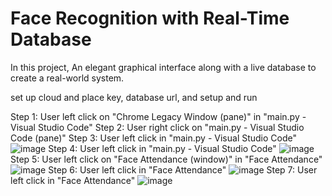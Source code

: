 # Face Recognition with Real-Time Database
In this project, An elegant graphical interface along with a live database to create a real-world system.

set up cloud and place key, database url, and setup and run

Step 1: User left click on "Chrome Legacy Window (pane)" in "main.py  - Visual Studio Code"
Step 2: User right click on "main.py - Visual Studio Code (pane)" 
Step 3: User left click in "main.py - Visual Studio Code"
![image](https://github.com/user-attachments/assets/0bc1c0ab-8632-4be8-9075-63119260edf0)
Step 4: User left click in "main.py - Visual Studio Code"
![image](https://github.com/user-attachments/assets/45285b5e-07f0-4fdb-86b6-a9ac80770696)
Step 5: User left click on "Face Attendance (window)" in "Face Attendance"
![image](https://github.com/user-attachments/assets/ada97f89-4521-4fac-a52f-3b34595549d7)
Step 6: User left click in "Face Attendance"
![image](https://github.com/user-attachments/assets/fd671419-8fa3-4160-aad3-ded84dac1678)
Step 7: User left click in "Face Attendance"
![image](https://github.com/user-attachments/assets/04bfab1f-b0a8-4263-8271-1392cd7ad926)

